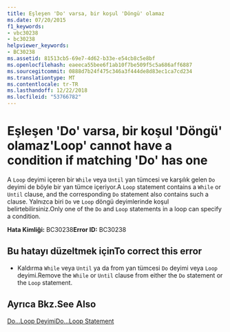 ```yaml
---
title: Eşleşen 'Do' varsa, bir koşul 'Döngü' olamaz
ms.date: 07/20/2015
f1_keywords:
- vbc30238
- bc30238
helpviewer_keywords:
- BC30238
ms.assetid: 81513cb5-69e7-4d62-b33e-e54cb8c5e8bf
ms.openlocfilehash: eaeeca55bee6f1ab10f7be509f5c5a686aff6887
ms.sourcegitcommit: 0888d7b24f475c346a3f444de8d83ec1ca7cd234
ms.translationtype: MT
ms.contentlocale: tr-TR
ms.lasthandoff: 12/22/2018
ms.locfileid: "53766782"
---
```

# <a name="loop-cannot-have-a-condition-if-matching-do-has-one"></a><span data-ttu-id="6bfa4-102">Eşleşen 'Do' varsa, bir koşul 'Döngü' olamaz</span><span class="sxs-lookup"><span data-stu-id="6bfa4-102">'Loop' cannot have a condition if matching 'Do' has one</span></span>
<span data-ttu-id="6bfa4-103">A `Loop` deyimi içeren bir `While` veya `Until` yan tümcesi ve karşılık gelen `Do` deyimi de böyle bir yan tümce içeriyor.</span><span class="sxs-lookup"><span data-stu-id="6bfa4-103">A `Loop` statement contains a `While` or `Until` clause, and the corresponding `Do` statement also contains such a clause.</span></span> <span data-ttu-id="6bfa4-104">Yalnızca biri `Do` ve `Loop` döngü deyimlerinde koşul belirtebilirsiniz.</span><span class="sxs-lookup"><span data-stu-id="6bfa4-104">Only one of the `Do` and `Loop` statements in a loop can specify a condition.</span></span>  
  
 <span data-ttu-id="6bfa4-105">**Hata Kimliği:** BC30238</span><span class="sxs-lookup"><span data-stu-id="6bfa4-105">**Error ID:** BC30238</span></span>  
  
## <a name="to-correct-this-error"></a><span data-ttu-id="6bfa4-106">Bu hatayı düzeltmek için</span><span class="sxs-lookup"><span data-stu-id="6bfa4-106">To correct this error</span></span>  
  
-   <span data-ttu-id="6bfa4-107">Kaldırma `While` veya `Until` ya da from yan tümcesi `Do` deyimi veya `Loop` deyimi.</span><span class="sxs-lookup"><span data-stu-id="6bfa4-107">Remove the `While` or `Until` clause from either the `Do` statement or the `Loop` statement.</span></span>  
  
## <a name="see-also"></a><span data-ttu-id="6bfa4-108">Ayrıca Bkz.</span><span class="sxs-lookup"><span data-stu-id="6bfa4-108">See Also</span></span>  
 [<span data-ttu-id="6bfa4-109">Do...Loop Deyimi</span><span class="sxs-lookup"><span data-stu-id="6bfa4-109">Do...Loop Statement</span></span>](../../visual-basic/language-reference/statements/do-loop-statement.md)
